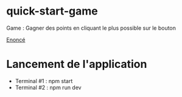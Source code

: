 # quick-start-game
Game : Gagner des points en cliquant le plus possible sur le bouton

[Enoncé](https://www.evernote.com/shard/s437/client/snv?noteGuid=9b8440b5-356e-4c4a-b251-72e908f4e7bc&noteKey=eb9b716ae85268a3&sn=https%3A%2F%2Fwww.evernote.com%2Fshard%2Fs437%2Fsh%2F9b8440b5-356e-4c4a-b251-72e908f4e7bc%2Feb9b716ae85268a3&title=Evaluation%2BMEAN%2B2017-2018)


# Lancement de l'application
- Terminal #1 : npm start
- Terminal #2 : npm run dev
